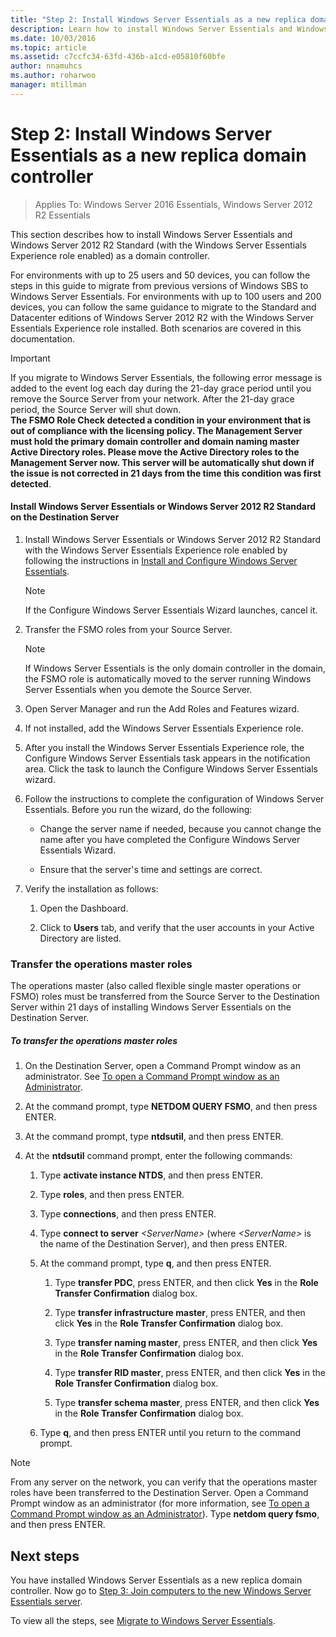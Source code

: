 ```yaml
---
title: "Step 2: Install Windows Server Essentials as a new replica domain controller"
description: Learn how to install Windows Server Essentials and Windows Server 2012 R2 Standard (with the Windows Server Essentials Experience role enabled) as a domain controller.
ms.date: 10/03/2016
ms.topic: article
ms.assetid: c7ccfc34-63fd-436b-a1cd-e05810f60bfe
author: nnamuhcs
ms.author: roharwoo
manager: mtillman
---
```


# Step 2: Install Windows Server Essentials as a new replica domain controller

>Applies To: Windows Server 2016 Essentials, Windows Server 2012 R2 Essentials

This section describes how to install  Windows Server Essentials and  Windows Server 2012 R2 Standard (with the Windows Server Essentials Experience role enabled) as a domain controller.

 For environments with up to 25 users and 50 devices, you can follow the steps in this guide to migrate from previous versions of Windows SBS to  Windows Server Essentials. For environments with up to 100 users and 200 devices, you can follow the same guidance to migrate to the Standard and Datacenter editions of  Windows Server 2012 R2 with the  Windows Server Essentials Experience role installed. Both scenarios are covered in this documentation.

> [!IMPORTANT]
>  If you migrate to  Windows Server Essentials, the following error message is added to the event log each day during the 21-day grace period until you remove the Source Server from your network. After the 21-day grace period, the Source Server will shut down. <br> **The FSMO Role Check detected a condition in your environment that is out of compliance with the licensing policy. The Management Server must hold the primary domain controller and domain naming master Active Directory roles. Please move the Active Directory roles to the Management Server now. This server will be automatically shut down if the issue is not corrected in 21 days from the time this condition was first detected**.

#### Install Windows Server Essentials or Windows Server 2012 R2 Standard on the Destination Server

1.  Install  Windows Server Essentials or  Windows Server 2012 R2 Standard with the Windows Server Essentials Experience role enabled by following the instructions in [Install and Configure Windows Server Essentials](../install/Install-and-Configure-Windows-Server-Essentials-or-Windows-Server-Essentials-Experience.md).

    > [!NOTE]
    >  If the Configure Windows Server Essentials Wizard launches, cancel it.

2.  Transfer the FSMO roles from your Source Server.

    > [!NOTE]
    >  If  Windows Server Essentials is the only domain controller in the domain, the FSMO role is automatically moved to the server running  Windows Server Essentials when you demote the Source Server.

3.  Open Server Manager and run the Add Roles and Features wizard.

4.  If not installed, add the Windows Server Essentials Experience role.

5.  After you install the Windows Server Essentials Experience role, the Configure Windows Server Essentials task appears in the notification area. Click the task to launch   the Configure Windows Server Essentials wizard.

6.  Follow the instructions to complete the configuration of Windows Server Essentials. Before you run the wizard, do the following:

    -   Change the server name if needed, because you cannot change the name after you have completed the Configure Windows Server Essentials Wizard.

    -   Ensure that the server's time and settings are correct.

7.  Verify the installation as follows:

    1.  Open the Dashboard.

    2.  Click to **Users** tab, and verify that the user accounts in your Active Directory are listed.

### Transfer the operations master roles
 The operations master (also called flexible single master operations or FSMO) roles must be transferred from the Source Server to the Destination Server within 21 days of installing  Windows Server Essentials on the Destination Server.

##### To transfer the operations master roles

1.  On the Destination Server, open a Command Prompt window as an administrator. See [To open a Command Prompt window as an Administrator](https://technet.microsoft.com/library/cc947813\(v=WS.10\).aspx).

2.  At the command prompt, type **NETDOM QUERY FSMO**, and then press ENTER.

3.  At the command prompt, type **ntdsutil**, and then press ENTER.

4.  At the **ntdsutil** command prompt, enter the following commands:

    1.  Type **activate instance NTDS**, and then press ENTER.

    2.  Type **roles**, and then press ENTER.

    3.  Type **connections**, and then press ENTER.

    4.  Type **connect to server** *<ServerName\>* (where *<ServerName\>* is the name of the Destination Server), and then press ENTER.

    5.  At the command prompt, type **q**, and then press ENTER.

        1.  Type **transfer PDC**, press ENTER, and then click **Yes** in the **Role Transfer Confirmation** dialog box.

        2.  Type **transfer infrastructure master**, press ENTER, and then click **Yes** in the **Role Transfer Confirmation** dialog box.

        3.  Type **transfer naming master**, press ENTER, and then click **Yes** in the **Role Transfer Confirmation** dialog box.

        4.  Type **transfer RID master**, press ENTER, and then click **Yes** in the **Role Transfer Confirmation** dialog box.

        5.  Type **transfer schema master**, press ENTER, and then click **Yes** in the **Role Transfer Confirmation** dialog box.

    6.  Type **q**, and then press ENTER until you return to the command prompt.

> [!NOTE]
>  From any server on the network, you can verify that the operations master roles have been transferred to the Destination Server. Open a Command Prompt window as an administrator (for more information, see [To open a Command Prompt window as an Administrator](https://technet.microsoft.com/library/cc947813\(v=WS.10\).aspx)). Type **netdom query fsmo**, and then press ENTER.

## Next steps
 You have installed  Windows Server Essentials as a new replica domain controller. Now go to [Step 3: Join computers to the new Windows Server Essentials server](Step-3--Join-computers-to-the-new-Windows-Server-Essentials-server.md).

To view all the steps, see [Migrate to Windows Server Essentials](Migrate-from-Previous-Versions-to-Windows-Server-Essentials-or-Windows-Server-Essentials-Experience.md).

